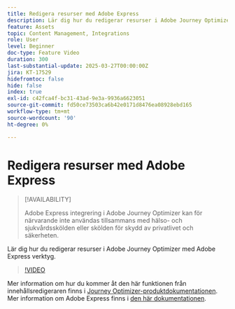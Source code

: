 ```yaml
---
title: Redigera resurser med Adobe Express
description: Lär dig hur du redigerar resurser i Adobe Journey Optimizer med Adobe Express verktyg.
feature: Assets
topic: Content Management, Integrations
role: User
level: Beginner
doc-type: Feature Video
duration: 300
last-substantial-update: 2025-03-27T00:00:00Z
jira: KT-17529
hidefromtoc: false
hide: false
index: true
exl-id: c42fca4f-bc31-43ad-9e3a-9936a6623051
source-git-commit: fd50ce73503ca6b42e0171d8476ea08928ebd165
workflow-type: tm+mt
source-wordcount: '90'
ht-degree: 0%

---
```


# Redigera resurser med Adobe Express

>[!AVAILABILITY]
>
>Adobe Express integrering i Adobe Journey Optimizer kan för närvarande inte användas tillsammans med hälso- och sjukvårdsskölden eller skölden för skydd av privatlivet och säkerheten.

Lär dig hur du redigerar resurser i Adobe Journey Optimizer med Adobe Express verktyg.

>[!VIDEO](https://video.tv.adobe.com/v/3455523/?learn=on&enablevpops)

Mer information om hur du kommer åt den här funktionen från innehållsredigeraren finns i [Journey Optimizer-produktdokumentationen](https://experienceleague.adobe.com/sv/docs/journey-optimizer/using/assets-images/express). Mer information om Adobe Express finns i [den här dokumentationen](https://helpx.adobe.com/se/express/user-guide.html).
